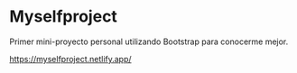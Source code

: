 # Myselfproject
Primer mini-proyecto personal utilizando Bootstrap para conocerme mejor.

https://myselfproject.netlify.app/
